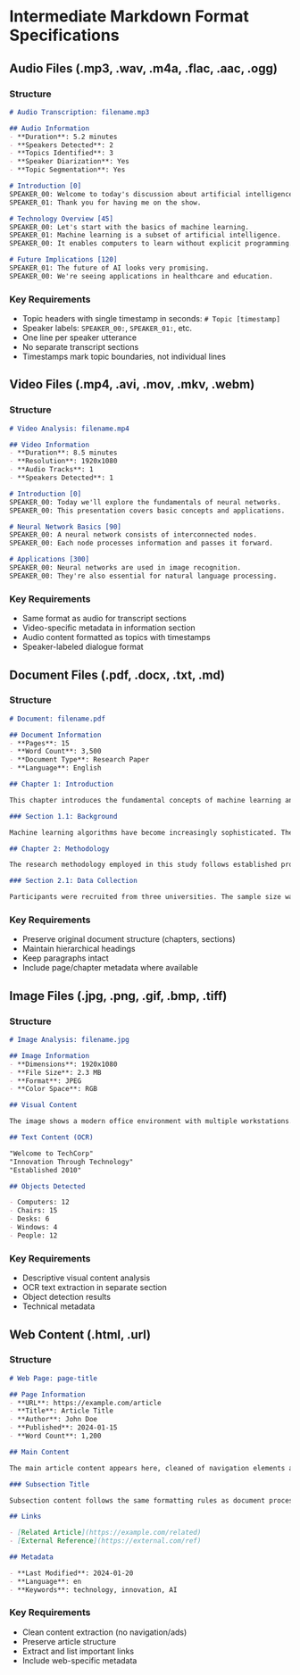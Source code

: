 # Intermediate Markdown Format Specifications

## Audio Files (.mp3, .wav, .m4a, .flac, .aac, .ogg)

### Structure
```markdown
# Audio Transcription: filename.mp3

## Audio Information
- **Duration**: 5.2 minutes
- **Speakers Detected**: 2
- **Topics Identified**: 3
- **Speaker Diarization**: Yes
- **Topic Segmentation**: Yes

# Introduction [0]
SPEAKER_00: Welcome to today's discussion about artificial intelligence.
SPEAKER_01: Thank you for having me on the show.

# Technology Overview [45]
SPEAKER_00: Let's start with the basics of machine learning.
SPEAKER_01: Machine learning is a subset of artificial intelligence.
SPEAKER_00: It enables computers to learn without explicit programming.

# Future Implications [120]
SPEAKER_01: The future of AI looks very promising.
SPEAKER_00: We're seeing applications in healthcare and education.
```

### Key Requirements
- Topic headers with single timestamp in seconds: `# Topic [timestamp]`
- Speaker labels: `SPEAKER_00:`, `SPEAKER_01:`, etc.
- One line per speaker utterance
- No separate transcript sections
- Timestamps mark topic boundaries, not individual lines

## Video Files (.mp4, .avi, .mov, .mkv, .webm)

### Structure
```markdown
# Video Analysis: filename.mp4

## Video Information
- **Duration**: 8.5 minutes
- **Resolution**: 1920x1080
- **Audio Tracks**: 1
- **Speakers Detected**: 1

# Introduction [0]
SPEAKER_00: Today we'll explore the fundamentals of neural networks.
SPEAKER_00: This presentation covers basic concepts and applications.

# Neural Network Basics [90]
SPEAKER_00: A neural network consists of interconnected nodes.
SPEAKER_00: Each node processes information and passes it forward.

# Applications [300]
SPEAKER_00: Neural networks are used in image recognition.
SPEAKER_00: They're also essential for natural language processing.
```

### Key Requirements
- Same format as audio for transcript sections
- Video-specific metadata in information section
- Audio content formatted as topics with timestamps
- Speaker-labeled dialogue format

## Document Files (.pdf, .docx, .txt, .md)

### Structure
```markdown
# Document: filename.pdf

## Document Information
- **Pages**: 15
- **Word Count**: 3,500
- **Document Type**: Research Paper
- **Language**: English

## Chapter 1: Introduction

This chapter introduces the fundamental concepts of machine learning and artificial intelligence. The field has evolved significantly over the past decade.

### Section 1.1: Background

Machine learning algorithms have become increasingly sophisticated. They now power many applications we use daily.

## Chapter 2: Methodology

The research methodology employed in this study follows established protocols. Data collection occurred over six months.

### Section 2.1: Data Collection

Participants were recruited from three universities. The sample size was 150 individuals.
```

### Key Requirements
- Preserve original document structure (chapters, sections)
- Maintain hierarchical headings
- Keep paragraphs intact
- Include page/chapter metadata where available

## Image Files (.jpg, .png, .gif, .bmp, .tiff)

### Structure
```markdown
# Image Analysis: filename.jpg

## Image Information
- **Dimensions**: 1920x1080
- **File Size**: 2.3 MB
- **Format**: JPEG
- **Color Space**: RGB

## Visual Content

The image shows a modern office environment with multiple workstations. There are approximately 12 people working at computers. The lighting is natural, coming from large windows on the left side.

## Text Content (OCR)

"Welcome to TechCorp"
"Innovation Through Technology"
"Established 2010"

## Objects Detected

- Computers: 12
- Chairs: 15
- Desks: 6
- Windows: 4
- People: 12
```

### Key Requirements
- Descriptive visual content analysis
- OCR text extraction in separate section
- Object detection results
- Technical metadata

## Web Content (.html, .url)

### Structure
```markdown
# Web Page: page-title

## Page Information
- **URL**: https://example.com/article
- **Title**: Article Title
- **Author**: John Doe
- **Published**: 2024-01-15
- **Word Count**: 1,200

## Main Content

The main article content appears here, cleaned of navigation elements and advertisements. Paragraphs are preserved as they appear in the original.

### Subsection Title

Subsection content follows the same formatting rules as document processing.

## Links

- [Related Article](https://example.com/related)
- [External Reference](https://external.com/ref)

## Metadata

- **Last Modified**: 2024-01-20
- **Language**: en
- **Keywords**: technology, innovation, AI
```

### Key Requirements
- Clean content extraction (no navigation/ads)
- Preserve article structure
- Extract and list important links
- Include web-specific metadata
